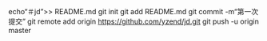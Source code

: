 echo“＃jd”>> README.md 
git init 
git add README.md 
git commit -m“第一次提交” 
git remote add origin https://github.com/yzend/jd.git
 git push -u origin master